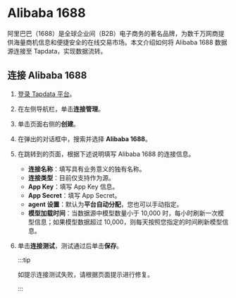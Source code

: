# Alibaba 1688

阿里巴巴（1688）是全球企业间（B2B）电子商务的著名品牌，为数千万网商提供海量商机信息和便捷安全的在线交易市场。本文介绍如何将 Alibaba 1688 数据源连接至 Tapdata，实现数据流转。

## 连接 Alibaba 1688

1. [登录 Tapdata 平台](../../user-guide/log-in.md)。
2. 在左侧导航栏，单击**连接管理**。
3. 单击页面右侧的**创建**。
4. 在弹出的对话框中，搜索并选择 **Alibaba 1688**。
5. 在跳转到的页面，根据下述说明填写 Alibaba 1688 的连接信息。
    * **连接名称**：填写具有业务意义的独有名称。
    * **连接类型**：目前仅支持作为源。
    * **App Key**：填写 App Key 信息。
    * **App Secret**：填写 App Secret。
    * **agent 设置**：默认为**平台自动分配**，您也可以手动指定。
    * **模型加载时间**：当数据源中模型数量小于 10,000 时，每小时刷新一次模型信息；如果模型数据超过 10,000，则每天按照您指定的时间刷新模型信息。
6. 单击**连接测试**，测试通过后单击**保存**。

   :::tip

   如提示连接测试失败，请根据页面提示进行修复。

   :::